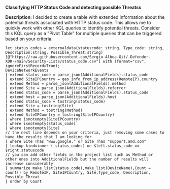 **Classifying HTTP Status Code and detecting possible Threatss**

**Description**: I decided to create a table with extended information about the potential threats associated with HTTP status code.
This allows me to quickly work with other KQL queries to identify potential threats.
Consider this KQL query as a "Pivot Table" for multiple queries that can be triggered based on your criteria.

```
let status_codes = externaldata(statuscode: string, Type_code: string, Description:string, Possible_Threat:string)[@"https://raw.githubusercontent.com/Sergio-Albea-Git/-Defender-XDR-/main/Security-Lists/status_code.csv"] with (format="csv", ignoreFirstRecord=True);
DeviceNetworkEvents
| extend status_code = parse_json(AdditionalFields).status_code
| extend SiteIPCountry = geo_info_from_ip_address(RemoteIP).country
| extend Method = parse_json(AdditionalFields).method
| extend Site = parse_json(AdditionalFields).referrer
| extend status_code = parse_json(AdditionalFields).status_code
| extend host = parse_json(AdditionalFields).host
| extend status_code = tostring(status_code)
| extend Site = tostring(Site)
| extend Method = tostring(Method)
| extend SiteIPCountry = tostring(SiteIPCountry)
| where isnotempty(SiteIPCountry)
| where isnotempty(status_code)
| where isnotempty(Site)
// the next line depends on your criteria, just removing some cases to have the results that I am looking for
| where Site !has "www.google." or Site !has "support.amd.com"
| lookup kind=inner ( status_codes) on $left.status_code == $right.statuscode
// you can add other fields in the project list such as Method or other ones into AdditionalFields but the number of results will increase considerably
| summarize make_list(status_code),make_list(DeviceName),Count = count() by RemoteIP, SiteIPCountry, Site,Type_code, Description, Possible_Threat
| order by Count 
```
